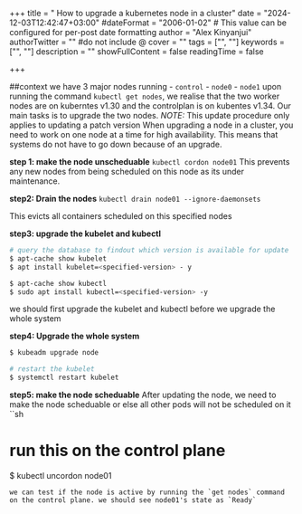 +++
title = " How to upgrade a kubernetes node in a cluster"
date = "2024-12-03T12:42:47+03:00"
#dateFormat = "2006-01-02" # This value can be configured for per-post date formatting
author = "Alex Kinyanjui"
authorTwitter = "" #do not include @
cover = ""
tags = ["", ""]
keywords = ["", ""]
description = ""
showFullContent = false
readingTime = false

+++

##context
we have 3 major nodes running
    - `control`
    - `node0`
    - `node1`
upon running the command `kubectl get nodes`, we realise that the two worker nodes are on kuberntes v1.30 and the controlplan is on kubentes v1.34.
Our main tasks is to upgrade the two nodes. 
*NOTE:* This update procedure only applies to updating a patch version
When upgrading a node in a cluster, you need to work on one node at a time for high availability. This means that systems do not have to go down because of an upgrade.

**step 1: make the node unscheduable**
`kubectl cordon node01`
 This prevents any new nodes from being scheduled on this node as its under maintenance.

**step2: Drain the nodes**
`kubectl drain node01 --ignore-daemonsets`

This evicts all containers scheduled on this specified nodes

**step3: upgrade the kubelet and kubectl**
```sh
# query the database to findout which version is available for update
$ apt-cache show kubelet
$ apt install kubelet=<specified-version> - y

$ apt-cache show kubectl
$ sudo apt install kubectl=<specified-version> -y
```
 we should first upgrade the kubelet and kubectl before we upgrade the whole system

**step4: Upgrade the whole system**
```sh
$ kubeadm upgrade node

# restart the kubelet
$ systemctl restart kubelet
```

**step5: make the node scheduable**
After updating the node, we need to make the node scheduable or else all other pods will not be scheduled on it
``sh
# run this on the control plane
$ kubectl uncordon node01
```
we can test if the node is active by running the `get nodes` command on the control plane. we should see node01's state as `Ready`

